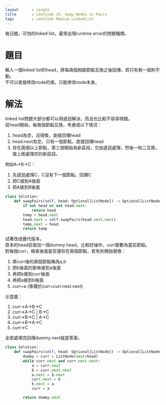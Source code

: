 ```yaml
---
layout      : single
title       : LeetCode 24. Swap Nodes in Pairs
tags 		: LeetCode Medium LinkedList
---
```

每日題，可怕的linked list，最常出現runtime error的問題種類。

# 題目
輸入一個linked list的head，將每兩個相鄰節點互換之後回傳，若只有剩一個則不動。  
不可以直接修改node的值，只能修改node本身。

# 解法
linked list問題大部分都可以用遞迴解決，而且也比較不容易噴錯。  
從head開始，每兩個節點互換，考慮成以下情況：  
1. head為空，沒得換，直接回傳head
2. head.next為空，只有一個節點，直接回傳head
3. 存在兩個以上節點，第三個開始為新區段，交由遞迴處理，然後一和二互換，接上剛處理完的新區段。  

例如A->B->C：  
1. 先遞迴處理C，C沒有下一個節點，回傳C
2. 把C接到A後面
3. 把A接到B後面

```python
class Solution:
    def swapPairs(self, head: Optional[ListNode]) -> Optional[ListNode]:
        if not head or not head.next:
            return head
        temp = head.next
        head.next = self.swapPairs(head.next.next)
        temp.next = head
        return temp
```

試著改成疊代版本。  
原本的head前面加一個dummy head，比較好操作，curr變數為當前節點。  
對每個curr，檢查後面是否還存在兩個節點，若有則開始替換：  
1. 將curr後的兩個節點稱為a,b
2. 把b後面的那串接到a後面
3. 再把b接到curr後面
4. 再把a接到b後面
5. curr=a (等價於curr=curr.next.next)

示意圖：  
1. curr->A->B->C
2. curr->A->C  |  B->C
3. curr->B->C  |  A->C
4. curr->B->A->C 
5. curr->C

全部處理完回傳dummy.next就是答案。

```python
class Solution:
    def swapPairs(self, head: Optional[ListNode]) -> Optional[ListNode]:
        dummy = curr = ListNode(next=head)
        while curr.next and curr.next.next:
            a = curr.next
            b = curr.next.next
            a.next = b.next
            curr.next = b
            b.next = a
            curr = a

        return dummy.next
```